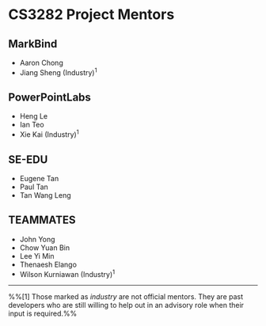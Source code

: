 <link rel="stylesheet" href="{{baseUrl}}/css/main.css">

<include src="../common/header.md" />

<div class="website-content">

# CS3282 Project Mentors

## MarkBind

* Aaron Chong
* Jiang Sheng (Industry)<sup>1</sup>

## PowerPointLabs

* Heng Le
* Ian Teo
* Xie Kai (Industry)<sup>1</sup>

## SE-EDU

* Eugene Tan
* Paul Tan
* Tan Wang Leng

## TEAMMATES

* John Yong
* Chow Yuan Bin
* Lee Yi Min
* Thenaesh Elango
* Wilson Kurniawan (Industry)<sup>1</sup>

---

%%[1] Those marked as _industry_ are not official mentors. They are past developers who are still willing to help out in an advisory role when their input is required.%%

</div>

